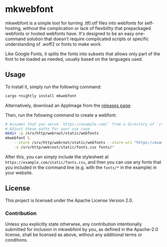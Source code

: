 # mkwebfont

mkwebfont is a simple tool for turning .ttf/.otf files into webfonts for self-hosting, without the complication or lack
of flexibility that prepackaged webfonts or hosted webfonts have. It's designed to be an easy one-command solution
that doesn't require complicated scripts or specific understanding of .woff2 or fonts to make work.

Like Google Fonts, it splits the fonts into subsets that allows only part of the font to be loaded as needed,
usually based on the languages used.

## Usage

To install it, simply run the following command:
```bash
cargo +nightly install mkwebfont
```

Alternatively, download an AppImage from the [releases page](https://github.com/Lymia/mkwebfont/releases).

Then, run the following command to create a webfont:
```bash
# Assumes that you serve `https://example.com/` from a directory of `/srv/http/root`.
# Adjust these paths for your use case
mkdir -p /srv/http/webroot/static/webfonts
mkwebfont \
    --store /srv/http/webroot/static/webfonts --store-uri "https://example.com/static/webfonts/" \
    -o /srv/http/webroot/static/fonts.css fonts/* 
```

After this, you can simply include the stylesheet at `https://example.com/static/fonts.css`, and then you can use any
fonts that you included in the command line (e.g. with the `fonts/*` in the example) in your website.

## License

This project is licensed under the Apache License Version 2.0.

### Contribution

Unless you explicitly state otherwise, any contribution intentionally submitted for inclusion in mkwebfont by you, as
defined in the Apache-2.0 license, shall be licensed as above, without any additional terms or conditions.
